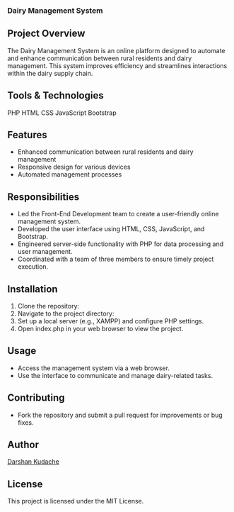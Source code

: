 ### Dairy Management System

## Project Overview
The Dairy Management System is an online platform designed to automate and enhance communication between rural residents and dairy management. This system improves efficiency and streamlines interactions within the dairy supply chain.

## Tools & Technologies
 PHP
 HTML
 CSS
 JavaScript
 Bootstrap

## Features
- Enhanced communication between rural residents and dairy management
- Responsive design for various devices
- Automated management processes

## Responsibilities
- Led the Front-End Development team to create a user-friendly online management system.
- Developed the user interface using HTML, CSS, JavaScript, and Bootstrap.
- Engineered server-side functionality with PHP for data processing and user management.
- Coordinated with a team of three members to ensure timely project execution.

## Installation
1. Clone the repository:
2. Navigate to the project directory:
3. Set up a local server (e.g., XAMPP) and configure PHP settings.
4. Open index.php in your web browser to view the project.

## Usage
- Access the management system via a web browser.
- Use the interface to communicate and manage dairy-related tasks.

## Contributing
- Fork the repository and submit a pull request for improvements or bug fixes.

## Author
[Darshan Kudache](https://www.linkedin.com/in/darshan-kudache-a4369328b)

## License
This project is licensed under the MIT License.
